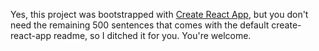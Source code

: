 Yes, this project was bootstrapped with [Create React App](https://github.com/facebookincubator/create-react-app), but you don't need the remaining 500 sentences that comes with the default create-react-app readme, so I ditched it for you. You're welcome.

